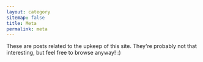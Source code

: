 ```yaml
---
layout: category
sitemap: false
title: Meta
permalink: meta
---
```


These are posts related to the upkeep of this site. They're probably not that interesting, but feel free to browse anyway! :)